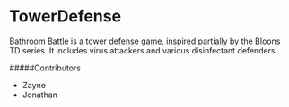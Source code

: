 # TowerDefense

Bathroom Battle is a tower defense game, inspired partially by the Bloons TD series. It includes virus attackers and various disinfectant defenders.  



#####Contributors
- Zayne
- Jonathan
